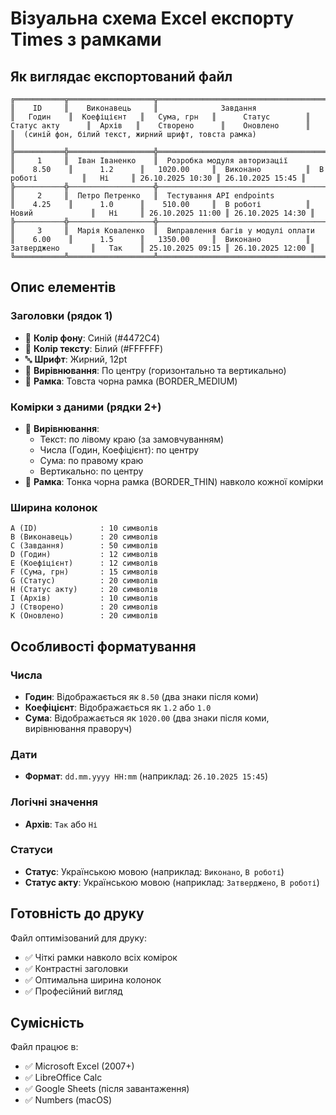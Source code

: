 # Візуальна схема Excel експорту Times з рамками

## Як виглядає експортований файл

```
╔═══════════╦═══════════════════╦══════════════════════════════════════════════╦════════════╦═══════════════╦═══════════════╦════════════════════╦════════════════════╦══════════╦══════════════════╦══════════════════╗
║    ID     ║    Виконавець     ║              Завдання                        ║   Годин    ║  Коефіцієнт   ║   Сума, грн   ║      Статус        ║   Статус акту      ║  Архів   ║    Створено      ║    Оновлено      ║
║  (синій фон, білий текст, жирний шрифт, товста рамка)                                                                                                                                                            ║
╠═══════════╬═══════════════════╬══════════════════════════════════════════════╬════════════╬═══════════════╬═══════════════╬════════════════════╬════════════════════╬══════════╬══════════════════╬══════════════════╣
║     1     ║  Іван Іваненко    ║  Розробка модуля авторизації                 ║    8.50    ║      1.2      ║   1020.00     ║  Виконано          ║  В роботі          ║   Ні     ║ 26.10.2025 10:30 ║ 26.10.2025 15:45 ║
╠───────────╬───────────────────╬──────────────────────────────────────────────╬────────────╬───────────────╬───────────────╬────────────────────╬────────────────────╬──────────╬──────────────────╬──────────────────╣
║     2     ║  Петро Петренко   ║  Тестування API endpoints                    ║    4.25    ║      1.0      ║    510.00     ║  В роботі          ║  Новий             ║   Ні     ║ 26.10.2025 11:00 ║ 26.10.2025 14:30 ║
╠───────────╬───────────────────╬──────────────────────────────────────────────╬────────────╬───────────────╬───────────────╬────────────────────╬────────────────────╬──────────╬──────────────────╬──────────────────╣
║     3     ║  Марія Коваленко  ║  Виправлення багів у модулі оплати           ║    6.00    ║      1.5      ║   1350.00     ║  Виконано          ║  Затверджено       ║   Так    ║ 25.10.2025 09:15 ║ 26.10.2025 12:00 ║
╚═══════════╩═══════════════════╩══════════════════════════════════════════════╩════════════╩═══════════════╩═══════════════╩════════════════════╩════════════════════╩══════════╩══════════════════╩══════════════════╝
```

## Опис елементів

### Заголовки (рядок 1)
- 🎨 **Колір фону**: Синій (#4472C4)
- 📝 **Колір тексту**: Білий (#FFFFFF)
- 🔤 **Шрифт**: Жирний, 12pt
- 📐 **Вирівнювання**: По центру (горизонтально та вертикально)
- 🔲 **Рамка**: Товста чорна рамка (BORDER_MEDIUM)

### Комірки з даними (рядки 2+)
- 📐 **Вирівнювання**: 
  - Текст: по лівому краю (за замовчуванням)
  - Числа (Годин, Коефіцієнт): по центру
  - Сума: по правому краю
  - Вертикально: по центру
- 🔲 **Рамка**: Тонка чорна рамка (BORDER_THIN) навколо кожної комірки

### Ширина колонок
```
A (ID)              : 10 символів
B (Виконавець)      : 20 символів
C (Завдання)        : 50 символів
D (Годин)           : 12 символів
E (Коефіцієнт)      : 12 символів
F (Сума, грн)       : 15 символів
G (Статус)          : 20 символів
H (Статус акту)     : 20 символів
I (Архів)           : 10 символів
J (Створено)        : 20 символів
K (Оновлено)        : 20 символів
```

## Особливості форматування

### Числа
- **Годин**: Відображається як `8.50` (два знаки після коми)
- **Коефіцієнт**: Відображається як `1.2` або `1.0`
- **Сума**: Відображається як `1020.00` (два знаки після коми, вирівнювання праворуч)

### Дати
- **Формат**: `dd.mm.yyyy HH:mm` (наприклад: `26.10.2025 15:45`)

### Логічні значення
- **Архів**: `Так` або `Ні`

### Статуси
- **Статус**: Українською мовою (наприклад: `Виконано`, `В роботі`)
- **Статус акту**: Українською мовою (наприклад: `Затверджено`, `В роботі`)

## Готовність до друку

Файл оптимізований для друку:
- ✅ Чіткі рамки навколо всіх комірок
- ✅ Контрастні заголовки
- ✅ Оптимальна ширина колонок
- ✅ Професійний вигляд

## Сумісність

Файл працює в:
- ✅ Microsoft Excel (2007+)
- ✅ LibreOffice Calc
- ✅ Google Sheets (після завантаження)
- ✅ Numbers (macOS)

